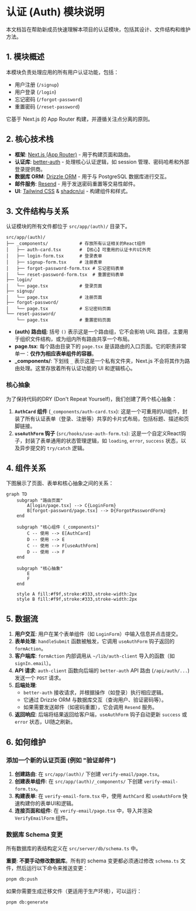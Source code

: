 # 认证 (Auth) 模块说明

本文档旨在帮助新成员快速理解本项目的认证模块，包括其设计、文件结构和维护方法。

## 1. 模块概述

本模块负责处理应用的所有用户认证功能，包括：

- 用户注册 (`/signup`)
- 用户登录 (`/login`)
- 忘记密码 (`/forgot-password`)
- 重置密码 (`/reset-password`)

它基于 Next.js 的 App Router 构建，并遵循关注点分离的原则。

## 2. 核心技术栈

- **框架**: [Next.js (App Router)](https://nextjs.org/docs) - 用于构建页面和路由。
- **认证库**: [better-auth](https://www.better-auth.com/) - 处理核心认证逻辑，如 session 管理、密码哈希和外部登录提供商。
- **数据库 ORM**: [Drizzle ORM](https://orm.drizzle.team/) - 用于与 PostgreSQL 数据库进行交互。
- **邮件服务**: [Resend](https://resend.com/) - 用于发送密码重置等交易性邮件。
- **UI**: [Tailwind CSS](https://tailwindcss.com/) & [shadcn/ui](https://ui.shadcn.com/) - 构建组件和样式。

## 3. 文件结构与关系

认证模块的所有文件都位于 `src/app/(auth)/` 目录下。

```
src/app/(auth)/
├── _components/            # 存放所有认证相关的React组件
│   ├── auth-card.tsx       # 【核心】可重用的认证卡片UI外壳
│   ├── login-form.tsx      # 登录表单
│   ├── signup-form.tsx     # 注册表单
│   ├── forgot-password-form.tsx # 忘记密码表单
│   └── reset-password-form.tsx  # 重置密码表单
├── login/
│   └── page.tsx            # 登录页面
├── signup/
│   └── page.tsx            # 注册页面
├── forgot-password/
│   └── page.tsx            # 忘记密码页面
└── reset-password/
    └── page.tsx            # 重置密码页面
```

- **(auth) 路由组**: 括号 `()` 表示这是一个路由组，它不会影响 URL 路径，主要用于组织文件结构，或为组内所有路由共享一个布局。
- **page.tsx**: 每个路由目录下的 `page.tsx` 是该路由的入口页面。它的职责非常单一：**仅作为相应表单组件的容器**。
- **_components/**: 下划线 `_` 表示这是一个私有文件夹，Next.js 不会将其作为路由处理。这里存放着所有认证功能的 UI 和逻辑核心。

### 核心抽象

为了保持代码的DRY (Don't Repeat Yourself)，我们创建了两个核心抽象：

1. **`AuthCard` 组件** (`_components/auth-card.tsx`): 这是一个可重用的UI组件，封装了所有认证表单（登录、注册等）共享的卡片式布局，包括标题、描述和页脚链接。
2. **`useAuthForm` 钩子** (`src/hooks/use-auth-form.ts`): 这是一个自定义React钩子，封装了表单通用的状态管理逻辑，如 `loading`, `error`, `success` 状态，以及异步提交的 `try/catch` 逻辑。

## 4. 组件关系

下图展示了页面、表单和核心抽象之间的关系：

```mermaid
graph TD
    subgraph "路由页面"
        A[login/page.tsx] --> C{LoginForm}
        B[forgot-password/page.tsx] --> D{ForgotPasswordForm}
    end

    subgraph "核心组件 (_components)"
        C -- 使用 --> E[AuthCard]
        D -- 使用 --> E
        C -- 使用 --> F[useAuthForm]
        D -- 使用 --> F
    end

    subgraph "核心抽象"
        E
        F
    end

    style A fill:#f9f,stroke:#333,stroke-width:2px
    style B fill:#f9f,stroke:#333,stroke-width:2px
```

## 5. 数据流

1. **用户交互**: 用户在某个表单组件（如 `LoginForm`）中输入信息并点击提交。
2. **表单处理**: `handleSubmit` 函数被触发，它调用 `useAuthForm` 钩子返回的 `formAction`。
3. **客户端库**: `formAction` 内部调用从 `~/lib/auth-client` 导入的函数（如 `signIn.email`）。
4. **API 请求**: `auth-client` 函数向后端的 `better-auth` API 路由 (`/api/auth/...`) 发送一个 `POST` 请求。
5. **后端处理**:
    - `better-auth` 接收请求，并根据操作（如登录）执行相应逻辑。
    - 它通过 Drizzle ORM 与数据库交互（查询用户、验证密码等）。
    - 如果需要发送邮件（如密码重置），它会调用 `Resend` 服务。
6. **返回响应**: 后端将结果返回给客户端，`useAuthForm` 钩子自动更新 `success` 或 `error` 状态，UI随之刷新。

## 6. 如何维护

### 添加一个新的认证页面 (例如 "验证邮件")

1. **创建路由**: 在 `src/app/(auth)/` 下创建 `verify-email/page.tsx`。
2. **创建表单组件**: 在 `src/app/(auth)/_components/` 下创建 `verify-email-form.tsx`。
3. **构建表单**: 在 `verify-email-form.tsx` 中，使用 `AuthCard` 和 `useAuthForm` 快速构建你的表单UI和逻辑。
4. **连接页面和组件**: 在 `verify-email/page.tsx` 中，导入并渲染 `VerifyEmailForm` 组件。

### 数据库 Schema 变更

所有数据库的表结构定义在 `src/server/db/schema.ts` 中。

**重要**: **不要手动修改数据库**。所有的 schema 变更都必须通过修改 `schema.ts` 文件，然后运行以下命令来推送变更：

```bash
pnpm db:push
```

如果你需要生成迁移文件（更适用于生产环境），可以运行：

```bash
pnpm db:generate
```

